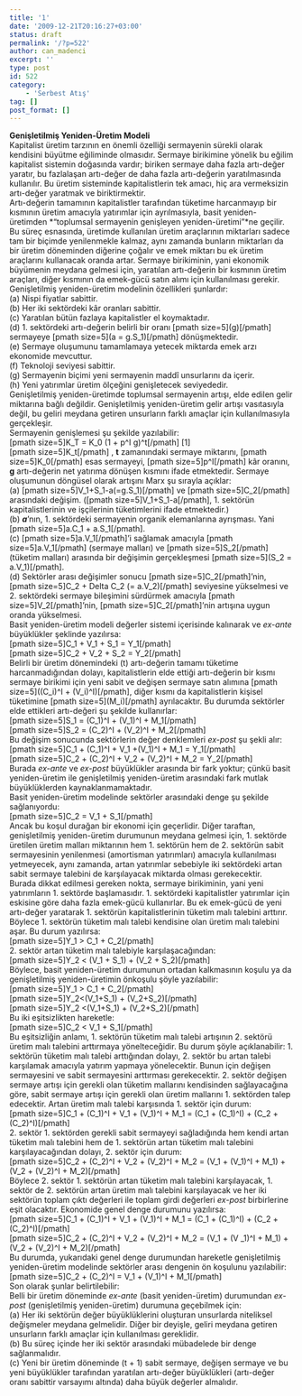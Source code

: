 ```yaml
---
title: '1'
date: '2009-12-21T20:16:27+03:00'
status: draft
permalink: '/?p=522'
author: can_madenci
excerpt: ''
type: post
id: 522
category:
    - 'Serbest Atış'
tag: []
post_format: []
---
```

**Genişletilmiş Yeniden-Üretim Modeli**  
Kapitalist üretim tarzının en önemli özelliği sermayenin sürekli olarak kendisini büyütme eğiliminde olmasıdır. Sermaye birikimine yönelik bu eğilim kapitalist sistemin doğasında vardır; biriken sermaye daha fazla artı-değer yaratır, bu fazlalaşan artı-değer de daha fazla artı-değerin yaratılmasında kullanılır. Bu üretim sisteminde kapitalistlerin tek amacı, hiç ara vermeksizin artı-değer yaratmak ve biriktirmektir.  
Artı-değerin tamamının kapitalistler tarafından tüketime harcanmayıp bir kısmının üretim amacıyla yatırımlar için ayrılmasıyla, basit yeniden-üretimden *“toplumsal sermayenin genişleyen yeniden-üretimi”*ne geçilir. Bu süreç esnasında, üretimde kullanılan üretim araçlarının miktarları sadece tam bir biçimde yenilenmekle kalmaz, aynı zamanda bunların miktarları da bir üretim döneminden diğerine çoğalır ve emek miktarı bu ek üretim araçlarını kullanacak oranda artar. Sermaye birikiminin, yani ekonomik büyümenin meydana gelmesi için, yaratılan artı-değerin bir kısmının üretim araçları, diğer kısmının da emek-gücü satın alımı için kullanılması gerekir. Genişletilmiş yeniden-üretim modelinin özellikleri şunlardır:  
(a) Nispi fiyatlar sabittir.  
(b) Her iki sektördeki kâr oranları sabittir.  
(c) Yaratılan bütün fazlaya kapitalistler el koymaktadır.  
(d) 1. sektördeki artı-değerin belirli bir oranı \[pmath size=5\](g)\[/pmath\] sermayeye \[pmath size=5\](a = g.S\_1)\[/pmath\] dönüşmektedir.  
(e) Sermaye oluşumunu tamamlamaya yetecek miktarda emek arzı ekonomide mevcuttur.  
(f) Teknoloji seviyesi sabittir.  
(g) Sermayenin biçimi yeni sermayenin maddî unsurlarını da içerir.  
(h) Yeni yatırımlar üretim ölçeğini genişletecek seviyededir.  
Genişletilmiş yeniden-üretimde toplumsal sermayenin artışı, elde edilen gelir miktarına bağlı değildir. Genişletilmiş yeniden-üretim gelir artışı vasıtasıyla değil, bu geliri meydana getiren unsurların farklı amaçlar için kullanılmasıyla gerçekleşir.  
Sermayenin genişlemesi şu şekilde yazılabilir:  
\[pmath size=5\]K\_T = K\_0 (1 + p^I g)^t\[/pmath\] \[1\]  
\[pmath size=5\]K\_t\[/pmath\] , **t** zamanındaki sermaye miktarını, \[pmath size=5\]K\_0\[/pmath\] esas sermayeyi, \[pmath size=5\]p^I\[/pmath\] kâr oranını, **g** artı-değerin net yatırıma dönüşen kısmını ifade etmektedir. Sermaye oluşumunun döngüsel olarak artışını Marx şu sırayla açıklar:  
(a) \[pmath size=5\]V\_1+S\_1-a(=g.S\_1)\[/pmath\] ve \[pmath size=5\]C\_2\[/pmath\] arasındaki değişim. (\[pmath size=5\]V\_1+S\_1-a\[/pmath\], 1. sektörün kapitalistlerinin ve işçilerinin tüketimlerini ifade etmektedir.)  
(b) ***a***’nın, 1. sektördeki sermayenin organik elemanlarına ayrışması. Yani \[pmath size=5\]a.C\_1 + a.S\_1\[/pmath\].  
(c) \[pmath size=5\]a.V\_1\[/pmath\]’i sağlamak amacıyla \[pmath size=5\]a.V\_1\[/pmath\] (sermaye malları) ve \[pmath size=5\]S\_2\[/pmath\] (tüketim malları) arasında bir değişimin gerçekleşmesi \[pmath size=5\](S\_2 = a.V\_1)\[/pmath\].  
(d) Sektörler arası değişimler sonucu \[pmath size=5\]C\_2\[/pmath\]’nin, \[pmath size=5\]C\_2 + Delta C\_2 (= a.V\_2)\[/pmath\] seviyesine yükselmesi ve 2. sektördeki sermaye bileşimini sürdürmek amacıyla \[pmath size=5\]V\_2\[/pmath\]’nin, \[pmath size=5\]C\_2\[/pmath\]’nin artışına uygun oranda yükselmesi.  
Basit yeniden-üretim modeli değerler sistemi içerisinde kalınarak ve *ex-ante* büyüklükler şeklinde yazılırsa:  
\[pmath size=5\]C\_1 + V\_1 + S\_1 = Y\_1\[/pmath\]  
\[pmath size=5\]C\_2 + V\_2 + S\_2 = Y\_2\[/pmath\]  
Belirli bir üretim dönemindeki (t) artı-değerin tamamı tüketime harcanmadığından dolayı, kapitalistlerin elde ettiği artı-değerin bir kısmı sermaye birikimi için yeni sabit ve değişen sermaye satın alımına \[pmath size=5\]((C\_i)^I + (V\_i)^I)\[/pmath\], diğer kısmı da kapitalistlerin kişisel tüketimine \[pmath size=5\](M\_i)\[/pmath\] ayrılacaktır. Bu durumda sektörler elde ettikleri artı-değeri şu şekilde kullanırlar:  
\[pmath size=5\]S\_1 = (C\_1)^I + (V\_1)^I + M\_1\[/pmath\]  
\[pmath size=5\]S\_2 = (C\_2)^I + (V\_2)^I + M\_2\[/pmath\]  
Bu değişim sonucunda sektörlerin değer denklemleri *ex-post* şu şekli alır:  
\[pmath size=5\]C\_1 + (C\_1)^I + V\_1 +(V\_1)^I + M\_1 = Y\_1\[/pmath\]  
\[pmath size=5\]C\_2 + (C\_2)^I + V\_2 + (V\_2)^I + M\_2 = Y\_2\[/pmath\]  
Burada *ex-ante* ve *ex-post* büyüklükler arasında bir fark yoktur; çünkü basit yeniden-üretim ile genişletilmiş yeniden-üretim arasındaki fark mutlak büyüklüklerden kaynaklanmamaktadır.  
Basit yeniden-üretim modelinde sektörler arasındaki denge şu şekilde sağlanıyordu:  
\[pmath size=5\]C\_2 = V\_1 + S\_1\[/pmath\]  
Ancak bu koşul durağan bir ekonomi için geçerlidir. Diğer taraftan, genişletilmiş yeniden-üretim durumunun meydana gelmesi için, 1. sektörde üretilen üretim malları miktarının hem 1. sektörün hem de 2. sektörün sabit sermayesinin yenilenmesi (amortisman yatırımları) amacıyla kullanılması yetmeyecek, aynı zamanda, artan yatırımlar sebebiyle iki sektördeki artan sabit sermaye talebini de karşılayacak miktarda olması gerekecektir.  
Burada dikkat edilmesi gereken nokta, sermaye birikiminin, yani yeni yatırımların 1. sektörde başlamasıdır. 1. sektördeki kapitalistler yatırımlar için eskisine göre daha fazla emek-gücü kullanırlar. Bu ek emek-gücü de yeni artı-değer yaratarak 1. sektörün kapitalistlerinin tüketim malı talebini arttırır. Böylece 1. sektörün tüketim malı talebi kendisine olan üretim malı talebini aşar. Bu durum yazılırsa:  
\[pmath size=5\]Y\_1 &gt; C\_1 + C\_2\[/pmath\]  
2\. sektör artan tüketim malı talebiyle karşılaşacağından:  
\[pmath size=5\]Y\_2 &lt; (V\_1 + S\_1) + (V\_2 + S\_2)\[/pmath\]  
Böylece, basit yeniden-üretim durumunun ortadan kalkmasının koşulu ya da genişletilmiş yeniden-üretimin önkoşulu şöyle yazılabilir:  
\[pmath size=5\]Y\_1 &gt; C\_1 + C\_2\[/pmath\]  
\[pmath size=5\]Y\_2&lt;(V\_1+S\_1) + (V\_2+S\_2)\[/pmath\]  
\[pmath size=5\]Y\_2 &lt;(V\_1+S\_1) + (V\_2+S\_2)\[/pmath\]  
Bu iki eşitsizlikten hareketle:  
\[pmath size=5\]C\_2 &lt; V\_1 + S\_1\[/pmath\]  
Bu eşitsizliğin anlamı, 1. sektörün tüketim malı talebi artışının 2. sektörü üretim malı talebini arttırmaya yönelteceğidir. Bu durum şöyle açıklanabilir: 1. sektörün tüketim malı talebi arttığından dolayı, 2. sektör bu artan talebi karşılamak amacıyla yatırım yapmaya yönelecektir. Bunun için değişen sermayesini ve sabit sermayesini arttırması gerekecektir. 2. sektör değişen sermaye artışı için gerekli olan tüketim mallarını kendisinden sağlayacağına göre, sabit sermaye artışı için gerekli olan üretim mallarını 1. sektörden talep edecektir. Artan üretim malı talebi karşısında 1. sektör için durum:  
\[pmath size=5\]C\_1 + (C\_1)^I + V\_1 + (V\_1)^I + M\_1 = (C\_1 + (C\_1)^I) + (C\_2 + (C\_2)^I)\[/pmath\]  
2\. sektör 1. sektörden gerekli sabit sermayeyi sağladığında hem kendi artan tüketim malı talebini hem de 1. sektörün artan tüketim malı talebini karşılayacağından dolayı, 2. sektör için durum:  
\[pmath size=5\]C\_2 + (C\_2)^I + V\_2 + (V\_2)^I + M\_2 = (V\_1 + (V\_1)^I + M\_1) + (V\_2 + (V\_2)^I + M\_2)\[/pmath\]  
Böylece 2. sektör 1. sektörün artan tüketim malı talebini karşılayacak, 1. sektör de 2. sektörün artan üretim malı talebini karşılayacak ve her iki sektörün toplam çıktı değerleri ile toplam girdi değerleri *ex-post* birbirlerine eşit olacaktır. Ekonomide genel denge durumunu yazılırsa:  
\[pmath size=5\]C\_1 + (C\_1)^I + V\_1 + (V\_1)^I + M\_1 = (C\_1 + (C\_1)^I) + (C\_2 + (C\_2)^I)\[/pmath\]  
\[pmath size=5\]C\_2 + (C\_2)^I + V\_2 + (V\_2)^I + M\_2 = (V\_1 + (V \_1)^I + M\_1) + (V\_2 + (V\_2)^I + M\_2)\[/pmath\]  
Bu durumda, yukarıdaki genel denge durumundan hareketle genişletilmiş yeniden-üretim modelinde sektörler arası dengenin ön koşulunu yazılabilir:  
\[pmath size=5\]C\_2 + (C\_2)^I = V\_1 + (V\_1)^I + M\_1\[/pmath\]  
Son olarak şunlar belirtilebilir:  
Belli bir üretim döneminde *ex-ante* (basit yeniden-üretim) durumundan *ex-post* (genişletilmiş yeniden-üretim) durumuna geçebilmek için:  
(a) Her iki sektörün değer büyüklüklerini oluşturan unsurlarda niteliksel değişmeler meydana gelmelidir. Diğer bir deyişle, geliri meydana getiren unsurların farklı amaçlar için kullanılması gereklidir.  
(b) Bu süreç içinde her iki sektör arasındaki mübadelede bir denge sağlanmalıdır.  
(c) Yeni bir üretim döneminde (t + 1) sabit sermaye, değişen sermaye ve bu yeni büyüklükler tarafından yaratılan artı-değer büyüklükleri (artı-değer oranı sabittir varsayımı altında) daha büyük değerler almalıdır.